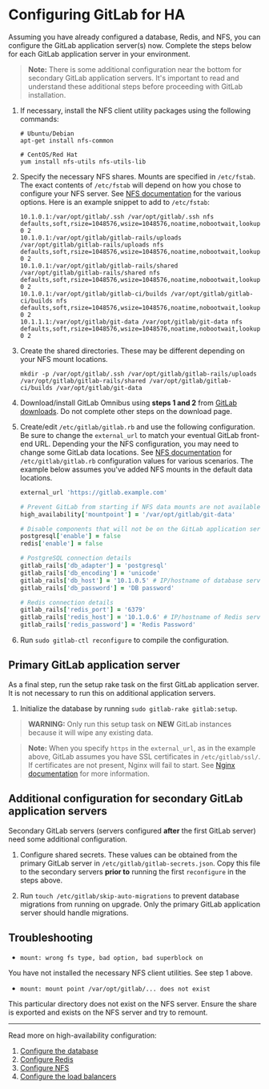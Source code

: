 # Configuring GitLab for HA

Assuming you have already configured a database, Redis, and NFS, you can
configure the GitLab application server(s) now. Complete the steps below
for each GitLab application server in your environment.

> **Note:** There is some additional configuration near the bottom for
  secondary GitLab application servers. It's important to read and understand
  these additional steps before proceeding with GitLab installation.

1. If necessary, install the NFS client utility packages using the following
   commands:

    ```
    # Ubuntu/Debian
    apt-get install nfs-common

    # CentOS/Red Hat
    yum install nfs-utils nfs-utils-lib
    ```

1. Specify the necessary NFS shares. Mounts are specified in
   `/etc/fstab`. The exact contents of `/etc/fstab` will depend on how you chose
   to configure your NFS server. See [NFS documentation](nfs.md) for the various
   options. Here is an example snippet to add to `/etc/fstab`:

    ```
    10.1.0.1:/var/opt/gitlab/.ssh /var/opt/gitlab/.ssh nfs defaults,soft,rsize=1048576,wsize=1048576,noatime,nobootwait,lookupcache=positive 0 2
    10.1.0.1:/var/opt/gitlab/gitlab-rails/uploads /var/opt/gitlab/gitlab-rails/uploads nfs defaults,soft,rsize=1048576,wsize=1048576,noatime,nobootwait,lookupcache=positive 0 2
    10.1.0.1:/var/opt/gitlab/gitlab-rails/shared /var/opt/gitlab/gitlab-rails/shared nfs defaults,soft,rsize=1048576,wsize=1048576,noatime,nobootwait,lookupcache=positive 0 2
    10.1.0.1:/var/opt/gitlab/gitlab-ci/builds /var/opt/gitlab/gitlab-ci/builds nfs defaults,soft,rsize=1048576,wsize=1048576,noatime,nobootwait,lookupcache=positive 0 2
    10.1.1.1:/var/opt/gitlab/git-data /var/opt/gitlab/git-data nfs defaults,soft,rsize=1048576,wsize=1048576,noatime,nobootwait,lookupcache=positive 0 2
    ```

1. Create the shared directories. These may be different depending on your NFS
   mount locations.

    ```
    mkdir -p /var/opt/gitlab/.ssh /var/opt/gitlab/gitlab-rails/uploads /var/opt/gitlab/gitlab-rails/shared /var/opt/gitlab/gitlab-ci/builds /var/opt/gitlab/git-data
    ```

1. Download/install GitLab Omnibus using **steps 1 and 2** from
   [GitLab downloads](https://about.gitlab.com/downloads). Do not complete other
   steps on the download page.
1. Create/edit `/etc/gitlab/gitlab.rb` and use the following configuration.
   Be sure to change the `external_url` to match your eventual GitLab front-end
   URL. Depending your the NFS configuration, you may need to change some GitLab
   data locations. See [NFS documentation](nfs.md) for `/etc/gitlab/gitlab.rb`
   configuration values for various scenarios. The example below assumes you've
   added NFS mounts in the default data locations.
    
    ```ruby
    external_url 'https://gitlab.example.com'

    # Prevent GitLab from starting if NFS data mounts are not available
    high_availability['mountpoint'] = '/var/opt/gitlab/git-data'
    
    # Disable components that will not be on the GitLab application server
    postgresql['enable'] = false
    redis['enable'] = false
    
    # PostgreSQL connection details
    gitlab_rails['db_adapter'] = 'postgresql'
    gitlab_rails['db_encoding'] = 'unicode'
    gitlab_rails['db_host'] = '10.1.0.5' # IP/hostname of database server
    gitlab_rails['db_password'] = 'DB password'
    
    # Redis connection details
    gitlab_rails['redis_port'] = '6379'
    gitlab_rails['redis_host'] = '10.1.0.6' # IP/hostname of Redis server
    gitlab_rails['redis_password'] = 'Redis Password'
    ```

1. Run `sudo gitlab-ctl reconfigure` to compile the configuration.

## Primary GitLab application server

As a final step, run the setup rake task on the first GitLab application server.
It is not necessary to run this on additional application servers.

1. Initialize the database by running `sudo gitlab-rake gitlab:setup`.

> **WARNING:** Only run this setup task on **NEW** GitLab instances because it
  will wipe any existing data.

> **Note:** When you specify `https` in the `external_url`, as in the example
  above, GitLab assumes you have SSL certificates in `/etc/gitlab/ssl/`. If
  certificates are not present, Nginx will fail to start. See
  [Nginx documentation](http://docs.gitlab.com/omnibus/settings/nginx.html#enable-https)
  for more information.

## Additional configuration for secondary GitLab application servers

Secondary GitLab servers (servers configured **after** the first GitLab server)
need some additional configuration.

1. Configure shared secrets. These values can be obtained from the primary
   GitLab server in `/etc/gitlab/gitlab-secrets.json`. Copy this file to the
   secondary servers **prior to** running the first `reconfigure` in the steps
   above.

1. Run `touch /etc/gitlab/skip-auto-migrations` to prevent database migrations
   from running on upgrade. Only the primary GitLab application server should
   handle migrations.

## Troubleshooting

- `mount: wrong fs type, bad option, bad superblock on`

You have not installed the necessary NFS client utilities. See step 1 above.

- `mount: mount point /var/opt/gitlab/... does not exist`

This particular directory does not exist on the NFS server. Ensure
the share is exported and exists on the NFS server and try to remount.

---

Read more on high-availability configuration:

1. [Configure the database](database.md)
1. [Configure Redis](redis.md)
1. [Configure NFS](nfs.md)
1. [Configure the load balancers](load_balancer.md)
